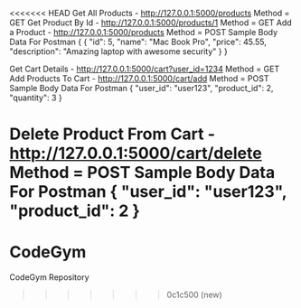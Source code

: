 <<<<<<< HEAD
Get All Products - http://127.0.0.1:5000/products Method = GET
Get Product By Id - http://127.0.0.1:5000/products/1 Method = GET
Add a Product - http://127.0.0.1:5000/products Method = POST
Sample Body Data For Postman { { "id": 5, "name": "Mac Book Pro", "price": 45.55, "description": "Amazing laptop with awesome security" } }

Get Cart Details - http://127.0.0.1:5000/cart?user_id=1234 Method = GET
Add Products To Cart - http://127.0.0.1:5000/cart/add Method = POST
Sample Body Data For Postman { "user_id": "user123", "product_id": 2, "quantity": 3 }

Delete Product From Cart - http://127.0.0.1:5000/cart/delete Method = POST
Sample Body Data For Postman { "user_id": "user123", "product_id": 2 }
=======
# CodeGym
CodeGym Repository
>>>>>>> 0c1c500 (new)
